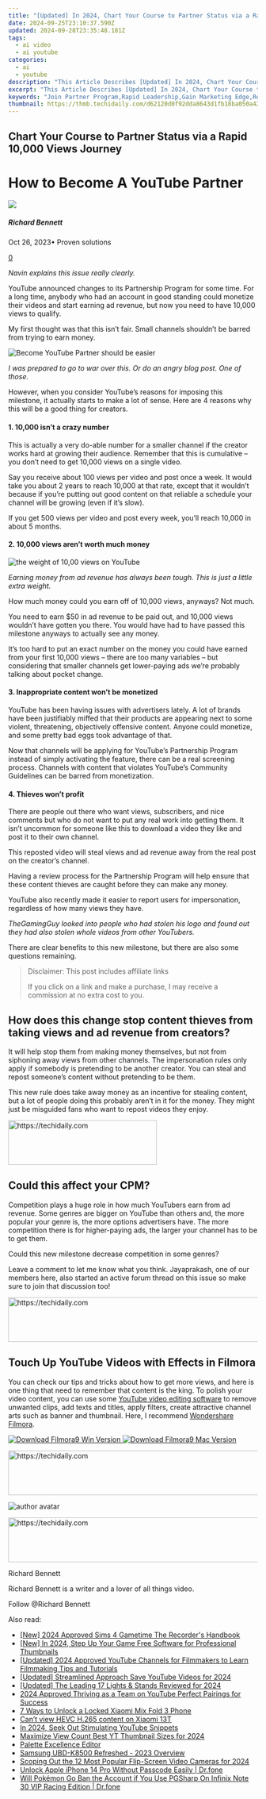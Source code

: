 ```yaml
---
title: "[Updated] In 2024, Chart Your Course to Partner Status via a Rapid 10,000 Views Journey"
date: 2024-09-25T23:10:37.590Z
updated: 2024-09-28T23:35:48.181Z
tags:
  - ai video
  - ai youtube
categories:
  - ai
  - youtube
description: "This Article Describes [Updated] In 2024, Chart Your Course to Partner Status via a Rapid 10,000 Views Journey"
excerpt: "This Article Describes [Updated] In 2024, Chart Your Course to Partner Status via a Rapid 10,000 Views Journey"
keywords: "Join Partner Program,Rapid Leadership,Gain Marketing Edge,Reach 10K Views,Chart Success Path,Achieve Partner Status,Quick Content Traffic"
thumbnail: https://thmb.techidaily.com/d62120d0f92dda8643d1fb18ba050a4238aed422d93382b937c3fa171ed251d1.jpg
---
```


## Chart Your Course to Partner Status via a Rapid 10,000 Views Journey

# How to Become A YouTube Partner

![](https://images.wondershare.com/filmora/article-images/richard-bennett.jpg)

##### Richard Bennett

 Oct 26, 2023• Proven solutions

[0](#commentsBoxSeoTemplate)

_Navin explains this issue really clearly._

YouTube announced changes to its Partnership Program for some time. For a long time, anybody who had an account in good standing could monetize their videos and start earning ad revenue, but now you need to have 10,000 views to qualify.

My first thought was that this isn’t fair. Small channels shouldn’t be barred from trying to earn money.

![ Become YouTube Partner should be easier](https://images.wondershare.com/filmora/article-images/hard-to-become-youtube-partner.jpg)

_I was prepared to go to war over this. Or do an angry blog post. One of those._

However, when you consider YouTube’s reasons for imposing this milestone, it actually starts to make a lot of sense. Here are 4 reasons why this will be a good thing for creators.

#### 1. 10,000 isn’t a crazy number

This is actually a very do-able number for a smaller channel if the creator works hard at growing their audience. Remember that this is cumulative – you don’t need to get 10,000 views on a single video.

Say you receive about 100 views per video and post once a week. It would take you about 2 years to reach 10,000 at that rate, except that it wouldn’t because if you’re putting out good content on that reliable a schedule your channel will be growing (even if it’s slow).

If you get 500 views per video and post every week, you’ll reach 10,000 in about 5 months.

#### 2. 10,000 views aren’t worth much money

![ the weight of 10,00 views on YouTube](https://images.wondershare.com/filmora/article-images/get-views-on-youtube-hard.jpg)

_Earning money from ad revenue has always been tough. This is just a little extra weight._

How much money could you earn off of 10,000 views, anyways? Not much.

You need to earn $50 in ad revenue to be paid out, and 10,000 views wouldn’t have gotten you there. You would have had to have passed this milestone anyways to actually see any money.

It’s too hard to put an exact number on the money you could have earned from your first 10,000 views – there are too many variables – but considering that smaller channels get lower-paying ads we’re probably talking about pocket change.

#### 3. Inappropriate content won’t be monetized

YouTube has been having issues with advertisers lately. A lot of brands have been justifiably miffed that their products are appearing next to some violent, threatening, objectively offensive content. Anyone could monetize, and some pretty bad eggs took advantage of that.

Now that channels will be applying for YouTube’s Partnership Program instead of simply activating the feature, there can be a real screening process. Channels with content that violates YouTube’s Community Guidelines can be barred from monetization.

#### 4. Thieves won’t profit

There are people out there who want views, subscribers, and nice comments but who do not want to put any real work into getting them. It isn’t uncommon for someone like this to download a video they like and post it to their own channel.

This reposted video will steal views and ad revenue away from the real post on the creator’s channel.

Having a review process for the Partnership Program will help ensure that these content thieves are caught before they can make any money.

YouTube also recently made it easier to report users for impersonation, regardless of how many views they have.

_TheGamingGuy looked into people who had stolen his logo and found out they had also stolen whole videos from other YouTubers._

There are clear benefits to this new milestone, but there are also some questions remaining.

>  Disclaimer: This post includes affiliate links
>
>  If you click on a link and make a purchase, I may receive a commission at no extra cost to you.
>

## How does this change stop content thieves from taking views and ad revenue from creators?

It will help stop them from making money themselves, but not from siphoning away views from other channels. The impersonation rules only apply if somebody is pretending to be another creator. You can steal and repost someone’s content without pretending to be them.

This new rule does take away money as an incentive for stealing content, but a lot of people doing this probably aren’t in it for the money. They might just be misguided fans who want to repost videos they enjoy.

<!-- affiliate ads begin -->
<a href="https://aligracehair.sjv.io/c/5597632/1938693/19272" target="_top" id="1938693">
  <img src="//a.impactradius-go.com/display-ad/19272-1938693" border="0" alt="https://techidaily.com" width="300" height="90"/>
</a>
<img height="0" width="0" src="https://aligracehair.sjv.io/i/5597632/1938693/19272" style="position:absolute;visibility:hidden;" border="0" />
<!-- affiliate ads end -->

## Could this affect your CPM?

Competition plays a huge role in how much YouTubers earn from ad revenue. Some genres are bigger on YouTube than others and, the more popular your genre is, the more options advertisers have. The more competition there is for higher-paying ads, the larger your channel has to be to get them.

Could this new milestone decrease competition in some genres?

Leave a comment to let me know what you think. Jayaprakash, one of our members here, also started an active forum thread on this issue so make sure to join that discussion too!

<!-- affiliate ads begin -->
<a href="https://appsumo.8odi.net/c/5597632/2130875/7443" target="_top" id="2130875">
  <img src="//a.impactradius-go.com/display-ad/7443-2130875" border="0" alt="https://techidaily.com" width="728" height="90"/>
</a>
<img height="0" width="0" src="https://appsumo.8odi.net/i/5597632/2130875/7443" style="position:absolute;visibility:hidden;" border="0" />
<!-- affiliate ads end -->

## Touch Up YouTube Videos with Effects in Filmora

You can check our tips and tricks about how to get more views, and here is one thing that need to remember that content is the king. To polish your video content, you can use some [YouTube video editing software](https://tools.techidaily.com/wondershare/filmora/download/) to remove unwanted clips, add texts and titles, apply filters, create attractive channel arts such as banner and thumbnail. Here, I recommend [Wondershare Filmora](https://tools.techidaily.com/wondershare/filmora/download/).

[![Download Filmora9 Win Version](https://images.wondershare.com/filmora/guide/download-btn-win.jpg) ](https://tools.techidaily.com/wondershare/filmora/download/) [![Download Filmora9 Mac Version](https://images.wondershare.com/filmora/guide/download-btn-mac.jpg) ](https://tools.techidaily.com/wondershare/filmora/download/)

<!-- affiliate ads begin -->
<a href="https://unicoeye.pxf.io/c/5597632/2134230/18498" target="_top" id="2134230">
  <img src="//a.impactradius-go.com/display-ad/18498-2134230" border="0" alt="https://techidaily.com" width="728" height="90"/>
</a>
<img height="0" width="0" src="https://unicoeye.pxf.io/i/5597632/2134230/18498" style="position:absolute;visibility:hidden;" border="0" />
<!-- affiliate ads end -->

![author avatar](https://images.wondershare.com/filmora/article-images/richard-bennett.jpg)

<!-- affiliate ads begin -->
<a href="https://appsumo.8odi.net/c/5597632/2151854/7443" target="_top" id="2151854">
  <img src="//a.impactradius-go.com/display-ad/7443-2151854" border="0" alt="https://techidaily.com" width="600" height="90"/>
</a>
<img height="0" width="0" src="https://appsumo.8odi.net/i/5597632/2151854/7443" style="position:absolute;visibility:hidden;" border="0" />
<!-- affiliate ads end -->

Richard Bennett

Richard Bennett is a writer and a lover of all things video.

Follow @Richard Bennett

<ins class="adsbygoogle"
     style="display:block"
     data-ad-format="autorelaxed"
     data-ad-client="ca-pub-7571918770474297"
     data-ad-slot="1223367746"></ins>

<ins class="adsbygoogle"
     style="display:block"
     data-ad-client="ca-pub-7571918770474297"
     data-ad-slot="8358498916"
     data-ad-format="auto"
     data-full-width-responsive="true"></ins>

<span class="atpl-alsoreadstyle">Also read:</span>
<div><ul>
<li><a href="https://screen-recording.techidaily.com/new-2024-approved-sims-4-gametime-the-recorders-handbook/"><u>[New] 2024 Approved Sims 4 Gametime The Recorder's Handbook</u></a></li>
<li><a href="https://youtube-docs.techidaily.com/n-2024-step-up-your-game-free-software-for-professional-thumbnails/"><u>[New] In 2024, Step Up Your Game Free Software for Professional Thumbnails</u></a></li>
<li><a href="https://youtube-docs.techidaily.com/ed-2024-approved-youtube-channels-for-filmmakers-to-learn-filmmaking-tips-and-tutorials/"><u>[Updated] 2024 Approved YouTube Channels for Filmmakers to Learn Filmmaking Tips and Tutorials</u></a></li>
<li><a href="https://youtube-docs.techidaily.com/ed-streamlined-approach-save-youtube-videos-for-2024/"><u>[Updated] Streamlined Approach Save YouTube Videos for 2024</u></a></li>
<li><a href="https://youtube-blog.techidaily.com/ed-the-leading-17-lights-and-stands-reviewed-for-2024/"><u>[Updated] The Leading 17 Lights & Stands Reviewed for 2024</u></a></li>
<li><a href="https://youtube-docs.techidaily.com/approved-thriving-as-a-team-on-youtube-perfect-pairings-for-success/"><u>2024 Approved Thriving as a Team on YouTube Perfect Pairings for Success</u></a></li>
<li><a href="https://unlock-android.techidaily.com/7-ways-to-unlock-a-locked-xiaomi-mix-fold-3-phone-by-drfone-android/"><u>7 Ways to Unlock a Locked Xiaomi Mix Fold 3 Phone</u></a></li>
<li><a href="https://phone-solutions.techidaily.com/can-t-view-hevc-h-265-content-on-xiaomi-13t-by-aiseesoft-video-converter-play-hevc-video-on-android/"><u>Can’t view HEVC H.265 content on Xiaomi 13T</u></a></li>
<li><a href="https://youtube-docs.techidaily.com/24-seek-out-stimulating-youtube-snippets/"><u>In 2024, Seek Out Stimulating YouTube Snippets</u></a></li>
<li><a href="https://youtube-help.techidaily.com/maximize-view-count-best-yt-thumbnail-sizes-for-2024/"><u>Maximize View Count Best YT Thumbnail Sizes for 2024</u></a></li>
<li><a href="https://article-helps.techidaily.com/palette-excellence-editor/"><u>Palette Excellence Editor</u></a></li>
<li><a href="https://extra-information.techidaily.com/samsung-ubd-k8500-refreshed-2023-overview/"><u>Samsung UBD-K8500 Refreshed - 2023 Overview</u></a></li>
<li><a href="https://youtube-docs.techidaily.com/ng-out-the-12-most-popular-flip-screen-video-cameras-for-2024/"><u>Scoping Out the 12 Most Popular Flip-Screen Video Cameras for 2024</u></a></li>
<li><a href="https://iphone-unlock.techidaily.com/unlock-apple-iphone-14-pro-without-passcode-easily-drfone-by-drfone-ios/"><u>Unlock Apple iPhone 14 Pro Without Passcode Easily | Dr.fone</u></a></li>
<li><a href="https://android-pokemon-go.techidaily.com/will-pokemon-go-ban-the-account-if-you-use-pgsharp-on-infinix-note-30-vip-racing-edition-drfone-by-drfone-virtual-android/"><u>Will Pokémon Go Ban the Account if You Use PGSharp On Infinix Note 30 VIP Racing Edition | Dr.fone</u></a></li>
</ul></div>

